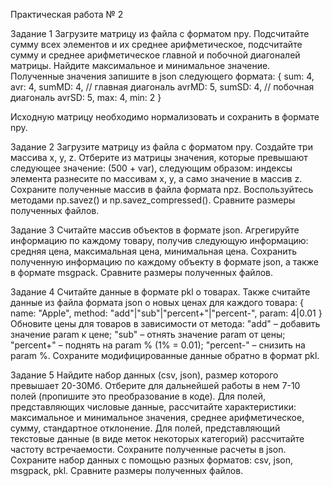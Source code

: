 Практическая работа № 2

Задание 1
Загрузите матрицу из файла с форматом npy. Подсчитайте сумму всех элементов и их среднее арифметическое,
подсчитайте сумму и среднее арифметическое главной и побочной диагоналей матрицы. 
Найдите максимальное и минимальное значение. Полученные значения запишите в json следующего формата:
{
    sum: 4,
    avr: 4,
    sumMD: 4, // главная диагональ
    avrMD: 5,
    sumSD: 4, // побочная диагональ
    avrSD: 5,
    max: 4,
    min: 2
}

Исходную матрицу необходимо нормализовать и сохранить в формате npy. 

Задание 2
Загрузите матрицу из файла с форматом npy. Создайте три массива x, y, z. 
Отберите из матрицы значения, которые превышают следующее значение: (500 + var), 
следующим образом: индексы элемента разнесите по массивам x, y, а само значение в массив z. 
Сохраните полученные массив в файла формата npz. Воспользуйтесь методами np.savez() и np.savez_compressed().
Сравните размеры полученных файлов. 

Задание 3 
Считайте массив объектов в формате json. Агрегируйте информацию по каждому товару, получив следующую информацию:
средняя цена, максимальная цена, минимальная цена. Сохранить полученную информацию по каждому объекту в формате json, 
а также в формате msgpack. Сравните размеры полученных файлов.

Задание 4 
Считайте данные в формате pkl о товарах. Также считайте данные из файла формата json о новых ценах для каждого товара: 
{
    name: "Apple",
    method: "add"|"sub"|"percent+"|"percent-",
    param: 4|0.01
}
Обновите цены для товаров в зависимости от метода:
"add" – добавить значение param к цене;
"sub" – отнять значение param от цены;
"percent+" – поднять на param % (1% = 0.01);
"percent-" – снизить на param %.
Сохраните модифицированные данные обратно в формат pkl.

Задание 5
Найдите набор данных (csv, json), размер которого превышает 20-30Мб.
Отберите для дальнейшей работы в нем 7-10 полей (пропишите это преобразование в коде). 
Для полей, представляющих числовые данные, рассчитайте характеристики: 
максимальное и минимальное значения, среднее арифметическое, сумму, стандартное отклонение. 
Для полей, представляющий текстовые данные (в виде меток некоторых категорий) 
рассчитайте частоту встречаемости. Сохраните полученные расчеты в json. 
Сохраните набор данных с помощью разных форматов: csv, json, msgpack, pkl. Сравните размеры полученных файлов.
